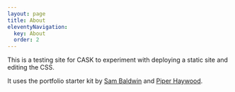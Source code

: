 ```yaml
---
layout: page
title: About
eleventyNavigation:
  key: About
  order: 2
---
```


This is a testing site for CASK to experiment with deploying a static site and editing the CSS.

It uses the portfolio starter kit by [Sam Baldwin](https://sambaldwin.info) and [Piper Haywood](https://piperhaywood.com). 

